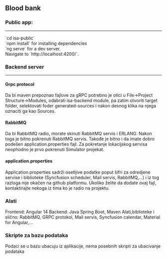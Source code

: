 ## Blood bank

### Public app:
<hr>
  `cd isa-public` <br>
  `npm install` for installing dependencies <br>
  `ng serve` for a dev server. <br>
  Navigate to `http://localhost:4200/`. 

### Backend server
<hr>

#### Grpc protocol
  Da bi maven prepoznao fajlove za gRPC potrebno je otici u File->Project Structure->Modules, odabrati isa-backend module, pa zatim otvoriti target folder, selektovati foder generated-sources i nakon desnog klika na njega oznaciti ga kao Sources.  
  
#### RabbitMQ
  Da bi RabbitMQ radio, morate skinuti RabbitMQ servis i ERLANG. Nakon toga je bitno pokrenuti RabbitMQ servis. Takođe je bitno i da imate dobro podešen application.properties fajl. Za pokretanje lokacijskog servisa neophodno je prvo pokrenuti Simulator projekat.
  
#### application.properties
  Application.properties sadrži osetljive podatke poput šifri za odredjene servise i biblioteke (Syncfusion scheduler, Mail servis, RabbitMQ,...) i iz tog razloga nije okačen na github platformu. Ukoliko želite da dodate ovaj fajl, kontaktirajte nekoga iz tima ko je radio na projektu.

### Alati
  Frontend: Angular 14
  Backend: Java Spring Boot, Maven
  Alati,biblioteke i slično: RabbitMQ, GRPC protokol, Mail servis, Syncfusion calendar, Material for Angular,...
  
### Skripte za bazu podataka
  Podaci se u bazu ubacuju iz aplikacije, nema posebnih skripti za ubacivanje podataka
  
